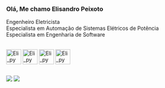 <h3>Olá, Me chamo Elisandro Peixoto</h3>
<p> 
   Engenheiro Eletricista<br>
   Especialista em Automação de Sistemas Elétricos de Potência<br>
   Especialista em Engenharia de Software<br>
</p>

<div style="display: inline_block"><br>
  <img align="center" alt="Eli_py" width="40" heigh="30" src="https://cdn.jsdelivr.net/gh/devicons/devicon/icons/python/python-original.svg" />
  <img align="center" alt="Eli_py" width="40" heigh="30" src="https://cdn.jsdelivr.net/gh/devicons/devicon/icons/django/django-plain.svg" />
  <img align="center" alt="Eli_py" width="40" heigh="30" src="https://cdn.jsdelivr.net/gh/devicons/devicon/icons/html5/html5-original.svg" />
  <img align="center" alt="Eli_py" width="40" heigh="30" src="https://cdn.jsdelivr.net/gh/devicons/devicon/icons/css3/css3-original.svg" />
</div>

##

<a href="mailto:elisandropeixoto21@gmailcom"><img src="https://img.shields.io/badge/Gmail-D14836?style=for-the-badge&logo=gmail&logoColor=white"></a>
<a href="https://www.linkedin.com/in/elisandro-peixoto-10317b139/"><img src="https://img.shields.io/badge/-LinkedIn-%230077B5?style=for-the-badge&logo=linkedin&logoColor=white"></a>
